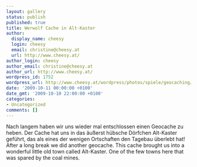 ```yaml
---
layout: gallery
status: publish
published: true
title: Werwolf Cache in Alt-Kaster
author:
  display_name: cheesy
  login: cheesy
  email: christine@cheesy.at
  url: http://www.cheesy.at/
author_login: cheesy
author_email: christine@cheesy.at
author_url: http://www.cheesy.at/
wordpress_id: 1752
wordpress_url: http://www.cheesy.at/wordpress/photos/spiele/geocaching/2008-2009/werwolf-cache-in-alt-kaster/
date: '2009-10-11 00:00:00 +0100'
date_gmt: '2009-10-10 22:00:00 +0100'
categories:
- Uncategorized
comments: []
---
```

<!--:de-->Nach langem haben wir uns wieder mal entschlossen einen Geocache zu heben. Der Cache hat uns in das äußerst hübsche Dörfchen Alt-Kaster geführt, das als eines der wenigen Ortschaften den Tagebau überlebt hat!
<!--:--><!--:en-->After a long break we did another geocache. This cache brought us into a wonderful little old town called Alt-Kaster. One of the few towns here that was spared by the coal mines.
<!--:-->
